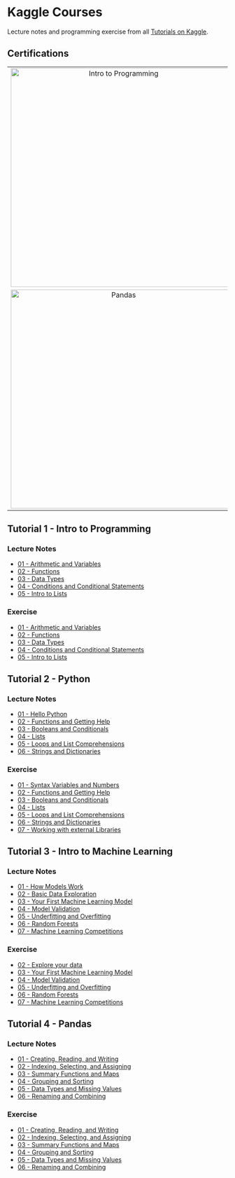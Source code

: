 # Kaggle Courses

Lecture notes and programming exercise from all [Tutorials on Kaggle](https://www.kaggle.com/learn).

## Certifications
| | | |
|:-------------------------:|:-------------------------:|:-------------------------:|
|<img width="500" alt="Intro to Programming" src="https://github.com/thunderstroke325/kaggle-courses/blob/master/01.%20Intro%20to%20Programming/Intro%20to%20Programming.png">|<img width="500" alt="Python" src="https://github.com/thunderstroke325/kaggle-courses/blob/master/02.%20Python/Python.png">|<img width="500" alt="Intro Machine Learning" src="https://github.com/thunderstroke325/kaggle-courses/blob/master/03.%20Intro%20to%20Machine%20Learning/Intro%20to%20Machine%20Learning.png">|
|<img width="500" alt="Pandas" src="https://github.com/thunderstroke325/kaggle-courses/blob/master/04.%20Pandas/Pandas.png">|||

## Tutorial 1 - Intro to Programming

### Lecture Notes

  - [01 - Arithmetic and Variables](https://github.com/thunderstroke325/kaggle-courses/blob/master/01.%20Intro%20to%20Programming/tutorial/01.%20arithmetic-and-variables.ipynb)
  - [02 - Functions](https://github.com/thunderstroke325/kaggle-courses/blob/master/01.%20Intro%20to%20Programming/tutorial/02.%20functions.ipynb)
  - [03 - Data Types](https://github.com/thunderstroke325/kaggle-courses/blob/master/01.%20Intro%20to%20Programming/tutorial/03.%20data-types.ipynb)
  - [04 - Conditions and Conditional Statements](https://github.com/thunderstroke325/kaggle-courses/blob/master/01.%20Intro%20to%20Programming/tutorial/04.%20conditions-and-conditional-statements.ipynb)
  - [05 - Intro to Lists](https://github.com/thunderstroke325/kaggle-courses/blob/master/01.%20Intro%20to%20Programming/tutorial/05.%20intro-to-lists.ipynb)

### Exercise

  - [01 - Arithmetic and Variables](https://github.com/thunderstroke325/kaggle-courses/blob/master/01.%20Intro%20to%20Programming/exercise/01.%20exercise-arithmetic-and-variables.ipynb)
  - [02 - Functions](https://github.com/thunderstroke325/kaggle-courses/blob/master/01.%20Intro%20to%20Programming/exercise/02.%20exercise-functions.ipynb)
  - [03 - Data Types](https://github.com/thunderstroke325/kaggle-courses/blob/master/01.%20Intro%20to%20Programming/tutorial/03.%20exercise-data-types.ipynb)
  - [04 - Conditions and Conditional Statements](https://github.com/thunderstroke325/kaggle-courses/blob/master/01.%20Intro%20to%20Programming/tutorial/04.%20exercise-conditions-and-conditional-statements.ipynb)
  - [05 - Intro to Lists](https://github.com/thunderstroke325/kaggle-courses/blob/master/01.%20Intro%20to%20Programming/tutorial/05.%20exercise-intro-to-lists.ipynb)


## Tutorial 2 - Python

### Lecture Notes

  - [01 - Hello Python](https://github.com/thunderstroke325/kaggle-courses/blob/master/02.%20Python/tutorial/01.%20hello-python.ipynb)
  - [02 - Functions and Getting Help](https://github.com/thunderstroke325/kaggle-courses/blob/master/02.%20Python/tutorial/02.%20functions-and-getting-help.ipynb)
  - [03 - Booleans and Conditionals](https://github.com/thunderstroke325/kaggle-courses/blob/master/02.%20Python/tutorial/03.%20booleans-and-conditionals.ipynb)
  - [04 - Lists](https://github.com/thunderstroke325/kaggle-courses/blob/master/02.%20Python/tutorial/04.%20lists.ipynb)
  - [05 - Loops and List Comprehensions](https://github.com/thunderstroke325/kaggle-courses/blob/master/02.%20Python/tutorial/05.%20loops-and-list-comprehensions.ipynb)
  - [06 - Strings and Dictionaries](https://github.com/thunderstroke325/kaggle-courses/blob/master/02.%20Python/tutorial/06.%20strings-and-dictionaries.ipynb)

### Exercise

  - [01 - Syntax Variables and Numbers](https://github.com/thunderstroke325/kaggle-courses/blob/master/02.%20Python/exercise/01.%20exercise-syntax-variables-and-numbers.ipynb)
  - [02 - Functions and Getting Help](https://github.com/thunderstroke325/kaggle-courses/blob/master/02.%20Python/exercise/02.%20exercise-functions-and-getting-help.ipynb)
  - [03 - Booleans and Conditionals](https://github.com/thunderstroke325/kaggle-courses/blob/master/02.%20Python/tutorial/03.%20exercise-booleans-and-conditionals.ipynb)
  - [04 - Lists](https://github.com/thunderstroke325/kaggle-courses/blob/master/02.%20Python/tutorial/04.%20exercise-lists.ipynb)
  - [05 - Loops and List Comprehensions](https://github.com/thunderstroke325/kaggle-courses/blob/master/02.%20Python/tutorial/05.%20exercise-loops-and-list-comprehensions.ipynb)
  - [06 - Strings and Dictionaries](https://github.com/thunderstroke325/kaggle-courses/blob/master/02.%20Python/tutorial/06.%20exercise-strings-and-dictionaries.ipynb)
  - [07 - Working with external Libraries](https://github.com/thunderstroke325/kaggle-courses/blob/master/02.%20Python/exercise/07.%20exercise-working-with-external-libraries.ipynb)


## Tutorial 3 - Intro to Machine Learning

### Lecture Notes

  - [01 - How Models Work](https://github.com/thunderstroke325/kaggle-courses/blob/master/03.%20Intro%20to%20Machine%20Learning/tutorial/01.%20how-models-work.ipynb)
  - [02 - Basic Data Exploration](https://github.com/thunderstroke325/kaggle-courses/blob/master/03.%20Intro%20to%20Machine%20Learning/tutorial/02.%20basic-data-exploration.ipynb)
  - [03 - Your First Machine Learning Model](https://github.com/thunderstroke325/kaggle-courses/blob/master/03.%20Intro%20to%20Machine%20Learning/tutorial/03.%20your-first-machine-learning-model.ipynb)
  - [04 - Model Validation](https://github.com/thunderstroke325/kaggle-courses/blob/master/03.%20Intro%20to%20Machine%20Learning/tutorial/04.%20model-validation.ipynb)
  - [05 - Underfitting and Overfitting](https://github.com/thunderstroke325/kaggle-courses/blob/master/03.%20Intro%20to%20Machine%20Learning/tutorial/05.%20underfitting-and-overfitting.ipynb)
  - [06 - Random Forests](https://github.com/thunderstroke325/kaggle-courses/blob/master/03.%20Intro%20to%20Machine%20Learning/tutorial/06.%20random-forests.ipynb)
  - [07 - Machine Learning Competitions](https://github.com/thunderstroke325/kaggle-courses/blob/master/03.%20Intro%20to%20Machine%20Learning/tutorial/07.%20machine-learning-competitions.ipynb)

### Exercise

  - [02 - Explore your data](https://github.com/thunderstroke325/kaggle-courses/blob/master/03.%20Intro%20to%20Machine%20Learning/exercise/02.%20exercise-explore-your-data.ipynb)
  - [03 - Your First Machine Learning Model](https://github.com/thunderstroke325/kaggle-courses/blob/master/03.%20Intro%20to%20Machine%20Learning/exercise/03.%20exercise-your-first-machine-learning-model.ipynb)
  - [04 - Model Validation](https://github.com/thunderstroke325/kaggle-courses/blob/master/03.%20Intro%20to%20Machine%20Learning/exercise/04.%20exercise-model-validation.ipynb)
  - [05 - Underfitting and Overfitting](https://github.com/thunderstroke325/kaggle-courses/blob/master/03.%20Intro%20to%20Machine%20Learning/exercise/05.%20exercise-underfitting-and-overfitting.ipynb)
  - [06 - Random Forests](https://github.com/thunderstroke325/kaggle-courses/blob/master/03.%20Intro%20to%20Machine%20Learning/exercise/06.%20exercise-random-forests.ipynb)
  - [07 - Machine Learning Competitions](https://github.com/thunderstroke325/kaggle-courses/blob/master/03.%20Intro%20to%20Machine%20Learning/exercise/07.%20exercise-machine-learning-competitions.ipynb)


## Tutorial 4 - Pandas

### Lecture Notes

  - [01 - Creating, Reading, and Writing](https://github.com/thunderstroke325/kaggle-courses/blob/master/04.%20Pandas/tutorial/01.%20creating-reading-and-writing.ipynb)
  - [02 - Indexing, Selecting, and Assigning](https://github.com/thunderstroke325/kaggle-courses/blob/master/04.%20Pandas/tutorial/02.%20indexing-selecting-assigning.ipynb)
  - [03 - Summary Functions and Maps](https://github.com/thunderstroke325/kaggle-courses/blob/master/04.%20Pandas/tutorial/03.%20summary-functions-and-maps.ipynb)
  - [04 - Grouping and Sorting](https://github.com/thunderstroke325/kaggle-courses/blob/master/04.%20Pandas/tutorial/04.%20grouping-and-sorting.ipynb)
  - [05 - Data Types and Missing Values](https://github.com/thunderstroke325/kaggle-courses/blob/master/04.%20Pandas/tutorial/05.%20data-types-and-missing-values.ipynb)
  - [06 - Renaming and Combining](https://github.com/thunderstroke325/kaggle-courses/blob/master/04.%20Pandas/tutorial/06.%20renaming-and-combining.ipynb)

### Exercise

  - [01 - Creating, Reading, and Writing](https://github.com/thunderstroke325/kaggle-courses/blob/master/04.%20Pandas/exercise/01.%20exercise-creating-reading-and-writing.ipynb)
  - [02 - Indexing, Selecting, and Assigning](https://github.com/thunderstroke325/kaggle-courses/blob/master/04.%20Pandas/exercise/02.%20exercise-indexing-selecting-assigning.ipynb)
  - [03 - Summary Functions and Maps](https://github.com/thunderstroke325/kaggle-courses/blob/master/04.%20Pandas/exercise/03.%20exercise-summary-functions-and-maps.ipynb)
  - [04 - Grouping and Sorting](https://github.com/thunderstroke325/kaggle-courses/blob/master/04.%20Pandas/exercise/04.%20exercise-grouping-and-sorting.ipynb)
  - [05 - Data Types and Missing Values](https://github.com/thunderstroke325/kaggle-courses/blob/master/04.%20Pandas/exercise/05.%20exercise-data-types-and-missing-values.ipynb)
  - [06 - Renaming and Combining](https://github.com/thunderstroke325/kaggle-courses/blob/master/04.%20Pandas/exercise/06.%20exercise-renaming-and-combining.ipynb)
